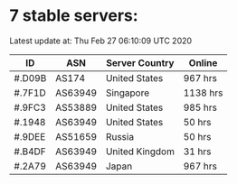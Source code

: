 # 7 stable servers:

Latest update at: Thu Feb 27 06:10:09 UTC 2020

| ID | ASN | Server Country | Online |
| -- | --- | -------------- | ------ |
| #.D09B | AS174 | United States | 967 hrs |
| #.7F1D | AS63949 | Singapore | 1138 hrs |
| #.9FC3 | AS53889 | United States | 985 hrs |
| #.1948 | AS63949 | United States | 50 hrs |
| #.9DEE | AS51659 | Russia | 50 hrs |
| #.B4DF | AS63949 | United Kingdom | 31 hrs |
| #.2A79 | AS63949 | Japan | 967 hrs |

